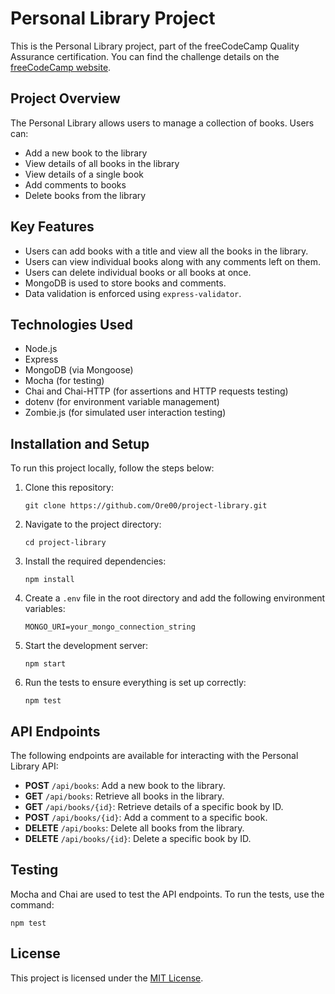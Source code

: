 
# Personal Library Project

This is the Personal Library project, part of the freeCodeCamp Quality Assurance certification. 
You can find the challenge details on the [freeCodeCamp website](https://www.freecodecamp.org/learn/quality-assurance/quality-assurance-projects/personal-library).

## Project Overview

The Personal Library allows users to manage a collection of books. Users can:
- Add a new book to the library
- View details of all books in the library
- View details of a single book
- Add comments to books
- Delete books from the library

## Key Features

- Users can add books with a title and view all the books in the library.
- Users can view individual books along with any comments left on them.
- Users can delete individual books or all books at once.
- MongoDB is used to store books and comments.
- Data validation is enforced using `express-validator`.

## Technologies Used

- Node.js
- Express
- MongoDB (via Mongoose)
- Mocha (for testing)
- Chai and Chai-HTTP (for assertions and HTTP requests testing)
- dotenv (for environment variable management)
- Zombie.js (for simulated user interaction testing)

## Installation and Setup

To run this project locally, follow the steps below:

1. Clone this repository:
    ```
    git clone https://github.com/Ore00/project-library.git
    ```

2. Navigate to the project directory:
    ```
    cd project-library
    ```

3. Install the required dependencies:
    ```
    npm install
    ```

4. Create a `.env` file in the root directory and add the following environment variables:
    ```
    MONGO_URI=your_mongo_connection_string
    ```

5. Start the development server:
    ```
    npm start
    ```

6. Run the tests to ensure everything is set up correctly:
    ```
    npm test
    ```

## API Endpoints

The following endpoints are available for interacting with the Personal Library API:

- **POST** `/api/books`: Add a new book to the library.
- **GET** `/api/books`: Retrieve all books in the library.
- **GET** `/api/books/{id}`: Retrieve details of a specific book by ID.
- **POST** `/api/books/{id}`: Add a comment to a specific book.
- **DELETE** `/api/books`: Delete all books from the library.
- **DELETE** `/api/books/{id}`: Delete a specific book by ID.

## Testing

Mocha and Chai are used to test the API endpoints. To run the tests, use the command:
```
npm test
```

## License

This project is licensed under the [MIT License](https://opensource.org/license/mit).
